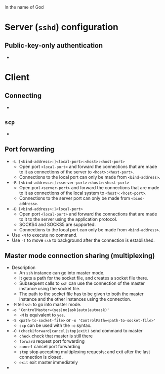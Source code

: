 In the name of God

# Server (`sshd`) configuration

## Public-key-only authentication

-  ​

# Client

## Connecting

-  ​

## `scp`

-  ​

## Port forwarding

-  `-L [<bind-address>:]<local-port>:<host>:<host-port>`
   -  Open port `<local-port>` and forward the connections that are made to it as connections of the server to `<host>:<host-port>`.
   -  Connections to the local port can only be made from `<bind-address>`.
-  `-R [<bind-address>:]:<server-port>:<host>:<host-port>`
   -  Open port `<server-port>` and forward the connections that are made to it as connections of the local system to `<host>:<host-port>`.
   -  Connections to the server port can only be made from `<bind-address>`.
-  `-D [<bind-address>:]<local-port>`
   -  Open port `<local-port>` and forward the connections that are made to it to the server using the application protocol.
   -  SOCKS4 and SOCKS5 are supported.
   -  Connections to the local port can only be made from `<bind-address>`.
-  Use `-N` to execute no command.
-  Use `-f` to move `ssh` to background after the connection is established.

## Master mode connection sharing (multiplexing)

-  Description
   -  An `ssh` instance can go into master mode.
   -  It gets a path for the socket file, and creates a socket file there.
   -  Subsequent calls to `ssh` can use the connection of the master instance using the socket file.
   -  The path to the socket file has to be given to both the master instance and the other instances using the connection.
-  `-M` tell `ssh` to go into master mode.
-  `-o 'ControlMaster=(yes|no|ask|auto|autoask)'`
   -  `-M` is equivalent to `yes`.
-  `-S <path-to-socket-file>` or `-o 'ControlPath=<path-to-socket-file>'`
   -  `scp` can be used with the `-o` syntax.
-  `-O (check|forward|cancel|stop|exit)` send command to master
   -  `check` check that master is still there
   -  `forward` request port forwarding
   -  `cancel` cancel port forwarding
   -  `stop` stop accepting multiplexing requests; and exit after the last connection is closed.
   -  `exit` exit master immediately
-  ​